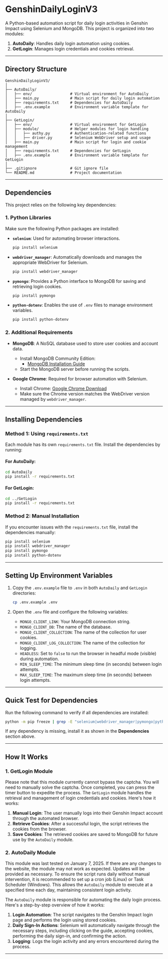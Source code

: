 ﻿# **GenshinDailyLoginV3**

A Python-based automation script for daily login activities in Genshin Impact using Selenium and MongoDB. This project is organized into two modules:

1. **AutoDaily**: Handles daily login automation using cookies.
2. **GetLogin**: Manages login credentials and cookies retrieval.

---

## **Directory Structure**
```
GenshinDailyLoginV3/
│
├── AutoDaily/
│   ├── env/                 # Virtual environment for AutoDaily
│   ├── main.py              # Main script for daily login automation
│   ├── requirements.txt     # Dependencies for AutoDaily
│   ├── .env.example         # Environment variable template for AutoDaily
│
├── GetLogin/
│   ├── env/                 # Virtual environment for GetLogin
│   ├── module/              # Helper modules for login handling
│   │   ├── authy.py         # Authentication-related functions
│   │   ├── driver.py        # Selenium WebDriver setup and usage
│   ├── main.py              # Main script for login and cookie management
│   ├── requirements.txt     # Dependencies for GetLogin
│   ├── .env.example         # Environment variable template for GetLogin
│
├── .gitignore               # Git ignore file
└── README.md                # Project documentation
```

---

## **Dependencies**

This project relies on the following key dependencies:

### **1. Python Libraries**
Make sure the following Python packages are installed:

- **`selenium`**: Used for automating browser interactions.
  ```bash
  pip install selenium
  ```
- **`webdriver_manager`**: Automatically downloads and manages the appropriate WebDriver for Selenium.
  ```bash
  pip install webdriver_manager
  ```
- **`pymongo`**: Provides a Python interface to MongoDB for saving and retrieving login cookies.
  ```bash
  pip install pymongo
  ```
- **`python-dotenv`**: Enables the use of `.env` files to manage environment variables.
  ```bash
  pip install python-dotenv
  ```

### **2. Additional Requirements**
- **MongoDB**: A NoSQL database used to store user cookies and account data.
  - Install MongoDB Community Edition:
    - [MongoDB Installation Guide](https://www.mongodb.com/docs/manual/installation/)
  - Start the MongoDB server before running the scripts.

- **Google Chrome**: Required for browser automation with Selenium.
  - Install Chrome: [Google Chrome Download](https://www.google.com/chrome/)
  - Make sure the Chrome version matches the WebDriver version managed by `webdriver_manager`.

---

## **Installing Dependencies**

### **Method 1: Using `requirements.txt`**
Each module has its own `requirements.txt` file. Install the dependencies by running:

#### For AutoDaily:
```bash
cd AutoDaily
pip install -r requirements.txt
```

#### For GetLogin:
```bash
cd ../GetLogin
pip install -r requirements.txt
```

### **Method 2: Manual Installation**
If you encounter issues with the `requirements.txt` file, install the dependencies manually:

```bash
pip install selenium
pip install webdriver_manager
pip install pymongo
pip install python-dotenv
```

---

## **Setting Up Environment Variables**

1. Copy the `.env.example` file to `.env` in both `AutoDaily` and `GetLogin` directories:
   ```bash
   cp .env.example .env
   ```

2. Open the `.env` file and configure the following variables:
   - `MONGO_CLIENT_LINK`: Your MongoDB connection string.
   - `MONGO_CLIENT_DB`: The name of the database.
   - `MONGO_CLIENT_COLLECTION`: The name of the collection for user cookies.
   - `MONGO_CLIENT_LOG_COLLECTION`: The name of the collection for logging.
   - `HEADLESS`: Set to `false` to run the browser in headful mode (visible) during automation.
   - `MIN_SLEEP_TIME`: The minimum sleep time (in seconds) between login attempts.
   - `MAX_SLEEP_TIME`: The maximum sleep time (in seconds) between login attempts.
---

## **Quick Test for Dependencies**

Run the following command to verify if all dependencies are installed:
```bash
python -m pip freeze | grep -E "selenium|webdriver_manager|pymongo|python-dotenv"
```

If any dependency is missing, install it as shown in the **Dependencies** section above.

---

## **How It Works**

### **1. GetLogin Module**
Please note that this module currently cannot bypass the captcha. You will need to manually solve the captcha. Once completed, you can press the timer button to expedite the process.
The `GetLogin` module handles the retrieval and management of login credentials and cookies. Here's how it works:

1. **Manual Login**: The user manually logs into their Genshin Impact account through the automated browser.
2. **Retrieve Cookies**: After a successful login, the script retrieves the cookies from the browser.
3. **Save Cookies**: The retrieved cookies are saved to MongoDB for future use by the `AutoDaily` module.

### **2. AutoDaily Module**
This module was last tested on January 7, 2025. If there are any changes to the website, the module may not work as expected. Updates will be provided as necessary.
To ensure the script runs daily without manual intervention, it is recommended to set up a cron job (Linux) or Task Scheduler (Windows). This allows the `AutoDaily` module to execute at a specified time each day, maintaining consistent login activity.

The `AutoDaily` module is responsible for automating the daily login process. Here's a step-by-step overview of how it works:

1. **Login Automation**: The script navigates to the Genshin Impact login page and performs the login using stored cookies.
2. **Daily Sign-In Actions**: Selenium will automatically navigate through the necessary steps, including clicking on the guide, accepting cookies, performing the daily sign-in, and confirming the action.
3. **Logging**: Logs the login activity and any errors encountered during the process.

---
